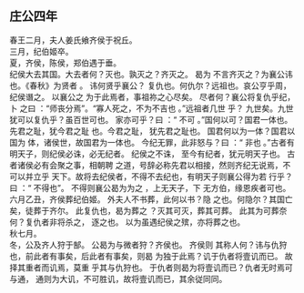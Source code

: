 ## 庄公四年
春王二月，夫人姜氏飨齐侯于祝丘。  
三月，纪伯姬卒。  
夏，齐侯，陈侯，郑伯遇于垂。  
纪侯大去其国。大去者何？灭也。孰灭之？齐灭之。 曷为
不言齐灭之？为襄公讳也。《春秋》为贤者 。 讳何贤乎襄公？
复仇也。何仇尔？远祖也。哀公亨乎周，纪侯谮之。 以襄公之
为于此焉者，事祖祢之心尽矣。 尽者何？襄公将复仇乎纪，卜
之曰 ：“师丧分焉”。“寡人死之，不为不吉也 。”远祖者几世
乎？ 九世矣。九世犹可以复仇乎？虽百世可也。 家亦可乎？曰
：“ 不可 。”国何以可？国君一体也。 先君之耻，犹今君之耻
也。今君之耻， 犹先君之耻也。 国君何以为一体？国君以国为
体，诸侯世，故国君为一体也。 今纪无罪，此非怒与？曰 ：“
非也 。”古者有明天子，则纪侯必诛，必无纪者。 纪侯之不诛，
至今有纪者，犹元明天子也。 古者诸侯必有会聚之事，相朝聘
之道，号辞必称先君以相接，然则齐纪无说焉，不可以并立乎
天下。故将去纪侯者，不得不去纪也，有明天子则襄公得为若
行乎？ 曰 ：“ 不得也”。 不得则襄公曷为为之 ，上无天子，下
无方伯，缘恩疾者可也。  
六月乙丑，齐侯葬纪伯姬。 外夫人不书葬，此何以书？隐
之也。何隐尔？其国亡矣，徒葬于齐尔。 此复仇也，曷为葬之
？灭其可灭，葬其可葬。 此其为可葬奈何？复仇者非将杀之，
逐之也。 以为虽遇纪侯之殡，亦将葬之也。  
秋七月。  
冬，公及齐人狩于郜。 公曷为与微者狩？齐侯也。 齐侯则
其称人何？讳与仇狩也，前此者有事矣，后此者有事矣，则曷
为独于此焉？讥于仇者将壹讥而已。 故择其重者而讥焉，莫重
乎其与仇狩也。 于仇者则曷为将壹讥而已？仇者无时焉可与通，
通则为大讥，不可胜讥，故将壹讥而已，其余従同同。  

